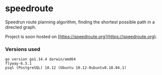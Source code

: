 # speedroute
Speedrun route planning algorithm, finding the shortest possible path in a directed graph.

Project is soon hosted on [https://speedroute.org](https://speedroute.org).

### Versions used
```
go version go1.14.4 darwin/amd64
flyway-6.5.1
psql (PostgreSQL) 10.12 (Ubuntu 10.12-0ubuntu0.18.04.1)
```
